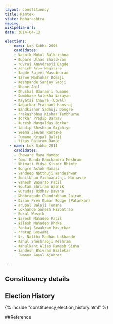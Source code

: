 ```yaml
---
layout: constituency
title: Ramtek
state: Maharashtra
mapimg: 
wikipedia-url: 
date: 2014-04-10

elections: 
  - name: Lok Sabha 2009
    candidates: 
    - Wasnik Mukul Balkrishna 
    - Dupare Ulhas Shalikram 
    - Yuvraj Anandraoji Bagde 
    - Ashish Arun Nagarare 
    - Bagde Sujeet Wasudeorao 
    - Barwe Madhukar Domaji 
    - Deshpande Sanjay Saoji 
    - Dhone Anil 
    - Khushal Udaramji Tumane 
    - Kumbhare Sulekha Narayan 
    - Mayatai Chawre (Utwal) 
    - Nagarkar Prashant Hansraj 
    - Nandkishor Sadhuji Dongre 
    - Prakashbhau Kishan Tembhurne 
    - Borkar Pradip Daryav 
    - Ruresh Mangaldas Borkar 
    - Sandip Sheshrao Gajbhiye 
    - Seema Jeevan Ramteke 
    - Tumane Krupal Balaji 
    - Vikas Rajaram Damle  
  - name: Lok Sabha 2014
    candidates: 
    - Chaware Maya Namdeo 
    - Com. Bandu Ramchandra Meshram 
    - Dhimati Vidya Kishor Bhimte 
    - Dongre Ashok Namaji 
    - Sandeep Natthuji Nandeshwar 
    - Sunilbhau Vishwanathji Narnavre 
    - Ganesh Bapurao Patil 
    - Goutam Shriram Wasnik 
    - Gurudas Uddhav Bawane 
    - Khobragade Chandrabhan Jairam 
    - Kiran Prem Kumar Rodge (Patankar) 
    - Krupal Balaji Tumane 
    - Lokhande Ganesh Haibatrao 
    - Mukul Wasnik 
    - Naresh Mahadeo Patil 
    - Nilesh Mahadeo Dhoke 
    - Pankaj Sewakram Masurkar 
    - Pratap Goswami 
    - Dr. Natthu Madhao Lokhande 
    - Rahul Sheshraoji Meshram 
    - Rahulkant Alias Ramesh Sinha 
    - Sandesh Bhivram Bhalekar 
    - Tumane Gopal Ajabrao  

---
```


## Constituency details


## Election History
{% include "constituency_election_history.html" %}

##Reference
